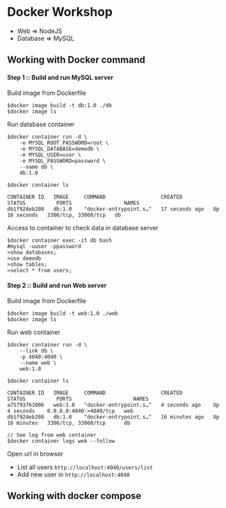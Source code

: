 # Docker Workshop

- Web => NodeJS
- Database => MySQL

## Working with Docker command

#### Step 1 :: Build and run MySQL server

Build image from Dockerfile

```
$docker image build -t db:1.0 ./db
$docker image ls
```

Run database container

```
$docker container run -d \
    -e MYSQL_ROOT_PASSWORD=root \
    -e MYSQL_DATABASE=demodb \
    -e MYSQL_USER=user \
    -e MYSQL_PASSWORD=password \
    --name db \
    db:1.0

$docker container ls

CONTAINER ID   IMAGE     COMMAND                  CREATED          STATUS          PORTS                 NAMES
db1f924eb208   db:1.0    "docker-entrypoint.s…"   17 seconds ago   Up 16 seconds   3306/tcp, 33060/tcp   db
```

Access to container to check data in database server

```
$docker container exec -it db bash
#mysql -uuser -ppassword
>show databases;
>use demodb
>show tables;
>select * from users;
```

#### Step 2 :: Build and run Web server

Build image from Dockerfile

```
$docker image build -t web:1.0 ./web
$docker image ls
```

Run web container

```
$docker container run -d \
    --link db \
    -p 4040:4040 \
    --name web \
    web:1.0

$docker container ls

CONTAINER ID   IMAGE     COMMAND                  CREATED          STATUS          PORTS                    NAMES
a75793763006   web:1.0   "docker-entrypoint.s…"   4 seconds ago    Up 4 seconds    0.0.0.0:4040->4040/tcp   web
db1f924eb208   db:1.0    "docker-entrypoint.s…"   16 minutes ago   Up 16 minutes   3306/tcp, 33060/tcp      db

// See log from web container
$docker container logs web --follow
```

Open url in browser

- List all users `http://localhost:4040/users/list`
- Add new user in `http://localhost:4040`

## Working with docker compose
